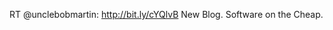 <!--
id: 366232680
link: http://kevinisom.info/post/366232680/rt-unclebobmartin-http-bit-ly-cyqlvb-new-blog
slug: rt-unclebobmartin-http-bit-ly-cyqlvb-new-blog
date: Tue Feb 02 2010 16:26:38 GMT+1300 (NZDT)
raw: {"blog_name":"kevinisom","id":366232680,"post_url":"http://kevinisom.info/post/366232680/rt-unclebobmartin-http-bit-ly-cyqlvb-new-blog","slug":"rt-unclebobmartin-http-bit-ly-cyqlvb-new-blog","type":"text","date":"2010-02-02 03:26:38 GMT","timestamp":1265081198,"state":"published","format":"html","reblog_key":"mwMTcMLj","tags":[],"short_url":"http://tmblr.co/Zw68YyLr4He","highlighted":[],"feed_item":"http://twitter.com/kev_nz/statuses/8517426343","from_feed_id":"650289","note_count":0,"title":null,"body":"<p>RT @unclebobmartin: <a href=\"http://bit.ly/cYQlvB\" target=\"_blank\">http://bit.ly/cYQlvB</a> New Blog. Software on the Cheap.</p>"}
publish: 2010-02-02
tags: 
title: null
-->


RT @unclebobmartin: <http://bit.ly/cYQlvB> New Blog. Software on the
Cheap.


